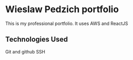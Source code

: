 # Wieslaw Pedzich portfolio
This is my professional portfolio. It uses AWS and ReactJS


## Technologies Used

Git and github
SSH
